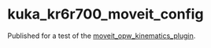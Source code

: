 # kuka_kr6r700_moveit_config

Published for a test of the [moveit_opw_kinematics_plugin](https://github.com/JeroenDM/moveit_opw_kinematics_plugin/pull/13).
